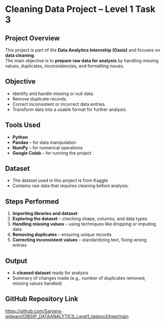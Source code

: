 # Cleaning Data Project – Level 1 Task 3

## Project Overview
This project is part of the **Data Analytics Internship (Oasis)** and focuses on **data cleaning**.  
The main objective is to **prepare raw data for analysis** by handling missing values, duplicates, inconsistencies, and formatting issues.

## Objective
- Identify and handle missing or null data.  
- Remove duplicate records.  
- Correct inconsistent or incorrect data entries.  
- Transform data into a usable format for further analysis.  

## Tools Used
- **Python**  
- **Pandas** – for data manipulation  
- **NumPy** – for numerical operations  
- **Google Colab** – for running the project  

## Dataset
- The dataset used in this project is from Kaggle 
- Contains raw data that requires cleaning before analysis.  

## Steps Performed
1. **Importing libraries and dataset**  
2. **Exploring the dataset** – checking shape, columns, and data types  
3. **Handling missing values** – using techniques like dropping or imputing data  
4. **Removing duplicates** – ensuring unique records  
5. **Correcting inconsistent values** – standardizing text, fixing wrong entries  
 

## Output
- A **cleaned dataset** ready for analysis  
- Summary of changes made (e.g., number of duplicates removed, missing values handled)  



## GitHub Repository Link 
https://github.com/Sanjana-gidwani/OIBSIP_DATAANALYTICS_Level1_taskno3/tree/main

